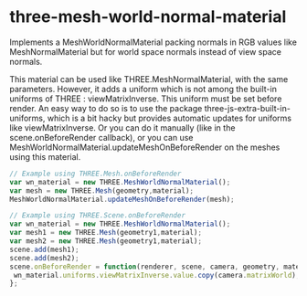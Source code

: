 # three-mesh-world-normal-material

Implements a MeshWorldNormalMaterial packing normals in RGB values like MeshNormalMaterial but for world space normals instead of view space normals.

This material can be used like THREE.MeshNormalMaterial, with the same parameters. However, it adds a uniform which is not among the built-in uniforms of THREE : viewMatrixInverse.
This uniform must be set before render.
An easy way to do so is to use the package three-js-extra-built-in-uniforms, which is a bit hacky but provides automatic updates for uniforms like viewMatrixInverse.
Or you can do it manually (like in the scene.onBeforeRender callback), or you can use MeshWorldNormalMaterial.updateMeshOnBeforeRender on the meshes using this material.

```javascript
// Example using THREE.Mesh.onBeforeRender
var wn_material = new THREE.MeshWorldNormalMaterial();
var mesh = new THREE.Mesh(geometry,material);
MeshWorldNormalMaterial.updateMeshOnBeforeRender(mesh);
```

```javascript
// Example using THREE.Scene.onBeforeRender
var wn_material = new THREE.MeshWorldNormalMaterial();
var mesh1 = new THREE.Mesh(geometry1,material);
var mesh2 = new THREE.Mesh(geometry1,material);
scene.add(mesh1);
scene.add(mesh2);
scene.onBeforeRender = function(renderer, scene, camera, geometry, material, group){
 wn_material.uniforms.viewMatrixInverse.value.copy(camera.matrixWorld);
};
```
